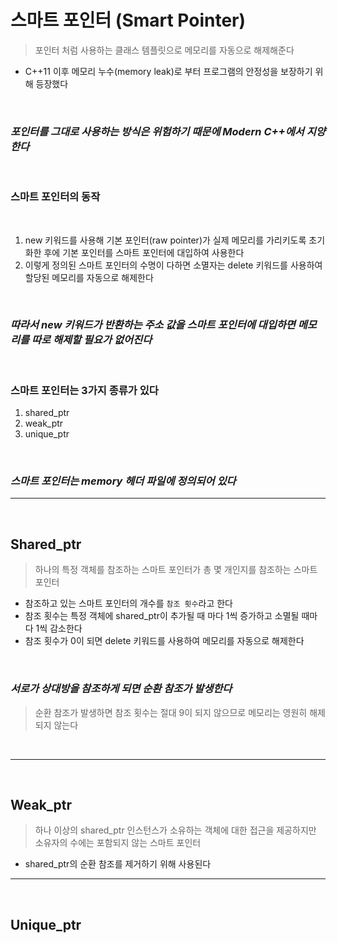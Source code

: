 # 스마트 포인터 (Smart Pointer)
> 포인터 처럼 사용하는 클래스 템플릿으로 메모리를 자동으로 해제해준다

 * C++11 이후 메모리 누수(memory leak)로 부터 프로그램의 안정성을 보장하기 위해 등장했다

 <br>

 ### ***포인터를 그대로 사용하는 방식은 위험하기 때문에 Modern C++에서 지양한다***

 <br>

### 스마트 포인터의 동작

<br>

1. new 키워드를 사용해 기본 포인터(raw pointer)가 실제 메모리를 가리키도록 초기화한 후에 기본 포인터를 스마트 포인터에 대입하여 사용한다
2. 이렇게 정의된 스마트 포인터의 수명이 다하면 소멸자는 delete 키워드를 사용하여 할당된 메모리를 자동으로 해제한다

<br>

### ***따라서 new 키워드가 반환하는 주소 값을 스마트 포인터에 대입하면 메모리를 따로 해제할 필요가 없어진다***

<br>

### 스마트 포인터는 3가지 종류가 있다
1. shared_ptr
2. weak_ptr
3. unique_ptr

<br>

### ***스마트 포인터는 memory 헤더 파일에 정의되어 있다***

---
<br>

## Shared_ptr
> 하나의 특정 객체를 참조하는 스마트 포인터가 총 몇 개인지를 참조하는 스마트 포인터

 * 참조하고 있는 스마트 포인터의 개수를 `참조 횟수`라고 한다
 * 참조 횟수는 특정 객체에 shared_ptr이 추가될 때 마다 1씩 증가하고 소멸될 때마다 1씩 감소한다
 * 참조 횟수가 0이 되면 delete 키워드를 사용하여 메모리를 자동으로 해제한다

<br>

### ***서로가 상대방을 참조하게 되면 순환 참조가 발생한다***
> 순환 참조가 발생하면 참조 횟수는 절대 9이 되지 않으므로 메모리는 영원히 해제되지 않는다

<br>

---
<br>

## Weak_ptr
> 하나 이상의 shared_ptr 인스턴스가 소유하는 객체에 대한 접근을 제공하지만 소유자의 수에는 포함되지 않는 스마트 포인터

 * shared_ptr의 순환 참조를 제거하기 위해 사용된다

---
<br>

## Unique_ptr